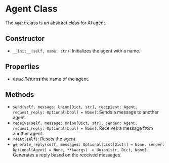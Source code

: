# Agent Class

The `Agent` class is an abstract class for AI agent.

## Constructor

- `__init__(self, name: str)`: Initializes the agent with a name.

## Properties

- `name`: Returns the name of the agent.

## Methods

- `send(self, message: Union[Dict, str], recipient: Agent, request_reply: Optional[bool] = None)`: Sends a message to another agent.
- `receive(self, message: Union[Dict, str], sender: Agent, request_reply: Optional[bool] = None)`: Receives a message from another agent.
- `reset(self)`: Resets the agent.
- `generate_reply(self, messages: Optional[List[Dict]] = None, sender: Optional[Agent] = None, **kwargs) -> Union[str, Dict, None]`: Generates a reply based on the received messages.

